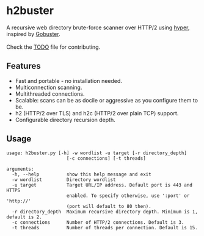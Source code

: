 # h2buster
A recursive web directory brute-force scanner over HTTP/2 using [hyper](https://github.com/Lukasa/hyper), inspired by [Gobuster](https://github.com/OJ/gobuster).\
\
Check the [TODO](TODO.md) file for contributing.

## Features ##
* Fast and portable - no installation needed.
* Multiconnection scanning.
* Multithreaded connections.
* Scalable: scans can be as docile or aggressive as you configure them to be.
* h2 (HTTP/2 over TLS) and h2c (HTTP/2 over plain TCP) support.
* Configurable directory recursion depth.

## Usage ##

```
usage: h2buster.py [-h] -w wordlist -u target [-r directory_depth]
                      [-c connections] [-t threads]

arguments:
  -h, --help          show this help message and exit
  -w wordlist         Directory wordlist
  -u target           Target URL/IP address. Default port is 443 and HTTPS
                      enabled. To specify otherwise, use ':port' or 'http://'
                      (port will default to 80 then).
  -r directory_depth  Maximum recursive directory depth. Minimum is 1, default is 2.
  -c connections      Number of HTTP/2 connections. Default is 3.
  -t threads          Number of threads per connection. Default is 15.
```
